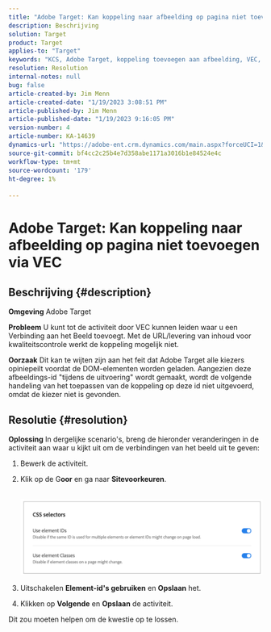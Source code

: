```yaml
---
title: "Adobe Target: Kan koppeling naar afbeelding op pagina niet toevoegen via VEC"
description: Beschrijving
solution: Target
product: Target
applies-to: "Target"
keywords: "KCS, Adobe Target, koppeling toevoegen aan afbeelding, VEC, Element-id's gebruiken"
resolution: Resolution
internal-notes: null
bug: false
article-created-by: Jim Menn
article-created-date: "1/19/2023 3:08:51 PM"
article-published-by: Jim Menn
article-published-date: "1/19/2023 9:16:05 PM"
version-number: 4
article-number: KA-14639
dynamics-url: "https://adobe-ent.crm.dynamics.com/main.aspx?forceUCI=1&pagetype=entityrecord&etn=knowledgearticle&id=7834022c-0b98-ed11-aad1-6045bd0065f9"
source-git-commit: bf4cc2c25b4e7d358abe1171a3016b1e84524e4c
workflow-type: tm+mt
source-wordcount: '179'
ht-degree: 1%

---
```


# Adobe Target: Kan koppeling naar afbeelding op pagina niet toevoegen via VEC

## Beschrijving {#description}


<b>Omgeving</b>
Adobe Target

<b>Probleem</b>
U kunt tot de activiteit door VEC kunnen leiden waar u een Verbinding aan het Beeld toevoegt.
Met de URL/levering van inhoud voor kwaliteitscontrole werkt de koppeling mogelijk niet.

<b>Oorzaak</b>
Dit kan te wijten zijn aan het feit dat Adobe Target alle kiezers opiniepeilt voordat de DOM-elementen worden geladen. Aangezien deze afbeeldings-id &quot;tijdens de uitvoering&quot; wordt gemaakt, wordt de volgende handeling van het toepassen van de koppeling op deze id niet uitgevoerd, omdat de kiezer niet is gevonden.


## Resolutie {#resolution}


<b>Oplossing</b>
In dergelijke scenario&#39;s, breng de hieronder veranderingen in de activiteit aan waar u kijkt uit om de verbindingen van het beeld uit te geven:

1. Bewerk de activiteit.
2. Klik op de G<b>oor</b> en ga naar <b>Sitevoorkeuren</b>.

       ![](assets/0154a0e2-0b98-ed11-aad1-6045bd0065f9.png)






































3. Uitschakelen <b>Element-id&#39;s gebruiken</b> en <b>Opslaan</b> het.
4. Klikken op <b>Volgende</b> en <b>Opslaan</b> de activiteit.


Dit zou moeten helpen om de kwestie op te lossen.
